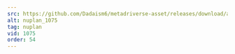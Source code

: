 ```yaml
---
src: https://github.com/Dadaism6/metadriverse-asset/releases/download/assetsv1.0.4/nuplan_1075.mp4
alt: nuplan_1075
tag: nuplan
vid: 1075
order: 54
---
```

